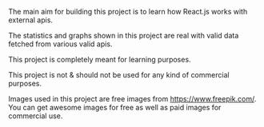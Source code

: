 The main aim for building this project is to learn how React.js works with external apis.

The statistics and graphs shown in this project are real with valid data fetched from various valid apis.

This project is completely meant for learning purposes.

This project is not & should not be used for any kind of commercial purposes.

Images used in this project are free images from https://www.freepik.com/. You can get awesome images for free as well as paid images for commercial use.

